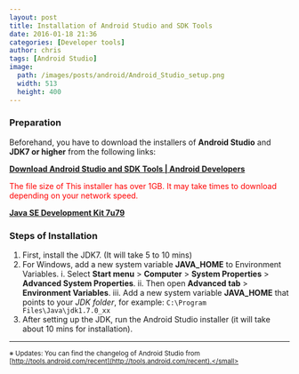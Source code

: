 ```yaml
---
layout: post
title: Installation of Android Studio and SDK Tools
date: 2016-01-18 21:36
categories: [Developer tools]
author: chris
tags: [Android Studio]
image: 
  path: /images/posts/android/Android_Studio_setup.png
  width: 513
  height: 400
---
```


<!--more-->

### Preparation
Beforehand, you have to download the installers of **Android Studio** and **JDK7 or higher** from the following links:

<i class='fas fa-download'></i> [**Download Android Studio and SDK Tools \| Android Developers**](https://developer.android.com/studio)

<span style="color:red;">The file size of This installer has over 1GB. It may take times to download depending on your network speed.</span>

<i class='fas fa-download'></i> [**Java SE Development Kit 7u79**](https://www.oracle.com/java/technologies/javase-downloads.html#JDK8)

### Steps of Installation
1. First, install the JDK7. (It will take 5 to 10 mins)
2. For Windows, add a new system variable **JAVA_HOME** to Environment Variables.
    i. Select **Start menu** > **Computer** > **System Properties** > **Advanced System Properties**.
	ii. Then open **Advanced tab** > **Environment Variables**.
	iii. Add a new system variable **JAVA_HOME** that points to your _JDK folder_, for example: `C:\Program Files\Java\jdk1.7.0_xx`
3. After setting up the JDK, run the Android Studio installer (it will take about 10 mins for installation).

* * *
<small>※ Updates: You can find the changelog of Android Studio from [http://tools.android.com/recent](http://tools.android.com/recent).</small>
